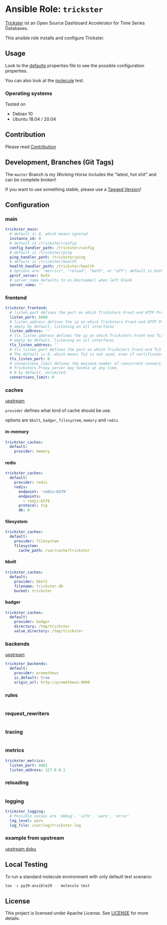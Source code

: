 
# Ansible Role:  `trickster`


[Trickster](https://github.com/tricksterproxy/trickster) ist an Open Source Dashboard Accelerator for Time Series Databases.

This ansible role installs and configure Trickster.

## Usage

Look to the [defaults](defaults/main.yml) properties file to see the possible configuration properties.

You can also look at the [molecule](molecule/default/group_vars/all) test.

### Operating systems

Tested on

* Debian 10
* Ubuntu 18.04 / 20.04

## Contribution

Please read [Contribution](CONTRIBUTING.md)

## Development,  Branches (Git Tags)

The `master` Branch is my *Working Horse* includes the "latest, hot shit" and can be complete broken!

If you want to use something stable, please use a [Tagged Version](https://github.com/bodsch/ansible-trickster/tags)!

## Configuration

### main

```yaml
trickster_main:
  # default is 0, which means ignored
  instance_id: 0
  # default is /trickster/config
  config_handler_path: /trickster/config
  # default is /trickster/ping
  ping_handler_path: /trickster/ping
  # default is /trickster/health
  health_handler_path: /trickster/health
  # Options are: "metrics", "reload", "both", or "off"; default is both
  pprof_server: both
  # server_name defaults to os.Hostname() when left blank
  server_name: ''
```

### frontend

```yaml
trickster_frontend:
  # listen_port defines the port on which Tricksters Front-end HTTP Proxy server listens.
  listen_port: 8480
  # listen_address defines the ip on which Tricksters Front-end HTTP Proxy server listens.
  # empty by default, listening on all interfaces
  listen_address: ''
  # tls_listen_address defines the ip on which Tricksters Front-end TLS Proxy server listens.
  # empty by default, listening on all interfaces
  tls_listen_address: ''
  # tls_listen_port defines the port on which Tricksters Front-end TLS Proxy server listens.
  # The default is 0, which means TLS is not used, even if certificates are configured below.
  tls_listen_port: 0
  # connections_limit defines the maximum number of concurrent connections
  # Tricksters Proxy server may handle at any time.
  # 0 by default, unlimited.
  connections_limit: 0
```

### caches

[upstream](https://github.com/trickstercache/trickster/blob/main/examples/conf/example.full.yaml#L68-L190)

`provider` defines what kind of cache should be use.

options are `bbolt`, `badger`, `filesystem`, `memory` and `redis`

#### in-memory

```yaml
trickster_caches:
  default:
    provider: memory
```

#### redis

```yaml
trickster_caches:
  default:
    provider: redis
    redis:
      endpoint: 'redis:6379'
      endpoints:
        - redis:6379
      protocol: tcp
      db: 0
```

#### filesystem

```yaml
trickster_caches:
  default:
    provider: filesystem
    filesystem:
      cache_path: /var/cache/trickster
```

#### bbolt

```yaml
trickster_caches:
  default:
    provider: bbolt
    filename: trickster.db
    bucket: trickster
```

#### badger

```yaml
trickster_caches:
  default:
    provider: badger
    directory: /tmp/trickster
    value_directory: /tmp/trickster
```


### backends

[upstream](https://github.com/trickstercache/trickster/blob/main/examples/conf/example.full.yaml#L216-L524)

```yaml
trickster_backends:
  default:
    provider: prometheus
    is_default: true
    origin_url: http://prometheus:9090
```


### rules

```yaml


```


### request_rewriters

```yaml


```


### tracing

```yaml


```


### metrics

```yaml
trickster_metrics:
  listen_port: 8481
  listen_address: 127.0.0.1
```


### reloading

```yaml


```


### logging

```yaml
trickster_logging:
  # Possible values are 'debug', 'info', 'warn', 'error'
  log_level: warn
  log_file: /var/log/trickster.log
```

### example from upstream

[upstream doku](https://github.com/trickstercache/trickster/blob/main/examples/conf/example.full.yaml)



## Local Testing

To run a standard molecule environment with only default test scenario:

```bash
tox -e py29-ansible29 -- molecule test
```

## License

This project is licensed under Apache License. See [LICENSE](/LICENSE) for more details.


